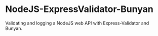 # NodeJS-ExpressValidator-Bunyan
Validating and logging a NodeJS web API with Express-Validator and Bunyan.

